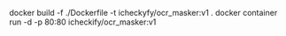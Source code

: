 docker build -f ./Dockerfile -t icheckyfy/ocr_masker:v1 .
docker container run -d -p 80:80  icheckify/ocr_masker:v1